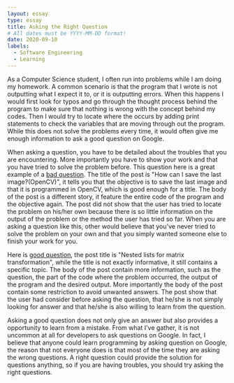 ```yaml
---
layout: essay
type: essay
title: Asking the Right Question
# All dates must be YYYY-MM-DD format!
date: 2020-09-10
labels:
  - Software Engineering
  - Learning
---
```


As a Computer Science student, I often run into problems while I am doing my homework. A common scenario is that the program that I wrote is not outputting what I expect it to, or it is outputting errors. When this happens I would first look for typos and go through the thought process behind the program to make sure that nothing is wrong with the concept behind my codes. Then I would try to locate where the occurs by adding print statements to check the variables that are moving through out the program. While this does not solve the problems every time, it would often give me enough information to ask a good question on Google.

When asking a question, you have to be detailed about the troubles that you are encountering. More importantly you have to show your work and that you have tried to solve the problem before. This question here is a great example of a <a href="https://stackoverflow.com/questions/63842426/how-can-i-save-the-last-imageopencv">bad question</a>. The title of the post is "How can I save the last image?(OpenCV)", it tells you that the objective is to save the last image and that it is programmed in OpenCV, which is good enough for a title. The body of the post is a different story, it feature the entire code of the program and the objective again. The post did not show that the user has tried to locate the problem on his/her own because there is so little information on the output of the problem or the method the user has tried so far. When you are asking a question like this, other would believe that you've never tried to solve the problem on your own and that you simply wanted someone else to finish your work for you.

Here is <a href="https://stackoverflow.com/questions/63842426/how-can-i-save-the-last-imageopencv">good question</a>, the post title is "Nested lists for matrix transformation", while the title is not exactly informative, it still contains a specific topic. The body of the post contain more information, such as the question, the part of the code where the problem occurred, the output of the program and the desired output. More importantly the body of the post contain some restriction to avoid unwanted answers. The post show that the user had consider before asking the question, that he/she is not simply looking for answer and that he/she is also willing to learn from the question.

Asking a good question does not only give an answer but also provides a opportunity to learn from a mistake. From what I've gather, it is not uncommon at all for developers to ask questions on Google. In fact, I believe that anyone could learn programming by asking question on Google, the reason that not everyone does is that most of the time they are asking the wrong questions. A right question could provide the solution for questions anything, so if you are having troubles, you should try asking the right questions.
